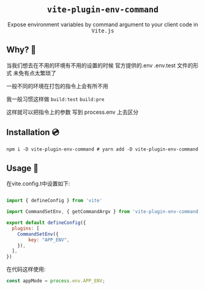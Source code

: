 <h2 align='center'><samp>vite-plugin-env-command</samp></h2>

<p align='center'>Expose environment variables by command argument to your client code in <samp>Vite.js</samp></p>


## Why? 🤔
当我们想去在不用的环境有不用的设置的时候
官方提供的.env .env.test 文件的形式 未免有点太繁琐了

一般不同的环境在打包的指令上会有所不用

我一般习惯这样做 `build:test` `build:pre`

这样就可以把指令上的参数 写到 process.env 上去区分

## Installation 💿

```
npm i -D vite-plugin-env-command # yarn add -D vite-plugin-env-command

```

## Usage 🚀

在vite.config.t中设置如下:

```js

import { defineConfig } from 'vite'

import CommandSetEnv, { getCommandArgv } from 'vite-plugin-env-command';

export default defineConfig({
  plugins: [
    CommandSetEnv({
        key: "APP_ENV",
    }),
  ],
})

```
在代码这样使用:

```js
const appMode = process.env.APP_ENV;
```
